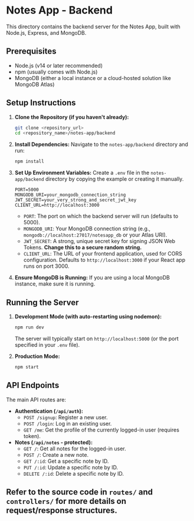 # Notes App - Backend

This directory contains the backend server for the Notes App, built with Node.js, Express, and MongoDB.

## Prerequisites

- Node.js (v14 or later recommended)
- npm (usually comes with Node.js)
- MongoDB (either a local instance or a cloud-hosted solution like MongoDB Atlas)

## Setup Instructions

1.  **Clone the Repository (if you haven't already):**
    ```bash
    git clone <repository_url>
    cd <repository_name>/notes-app/backend
    ```

2.  **Install Dependencies:**
    Navigate to the `notes-app/backend` directory and run:
    ```bash
    npm install
    ```

3.  **Set Up Environment Variables:**
    Create a `.env` file in the `notes-app/backend` directory by copying the example or creating it manually.
    ```
    PORT=5000
    MONGODB_URI=your_mongodb_connection_string
    JWT_SECRET=your_very_strong_and_secret_jwt_key
    CLIENT_URL=http://localhost:3000
    ```
    -   `PORT`: The port on which the backend server will run (defaults to 5000).
    -   `MONGODB_URI`: Your MongoDB connection string (e.g., `mongodb://localhost:27017/notesapp_db` or your Atlas URI).
    -   `JWT_SECRET`: A strong, unique secret key for signing JSON Web Tokens. **Change this to a secure random string.**
    -   `CLIENT_URL`: The URL of your frontend application, used for CORS configuration. Defaults to `http://localhost:3000` if your React app runs on port 3000.

4.  **Ensure MongoDB is Running:**
    If you are using a local MongoDB instance, make sure it is running.

## Running the Server

1.  **Development Mode (with auto-restarting using nodemon):**
    ```bash
    npm run dev
    ```
    The server will typically start on `http://localhost:5000` (or the port specified in your `.env` file).

2.  **Production Mode:**
    ```bash
    npm start
    ```

## API Endpoints

The main API routes are:

-   **Authentication (`/api/auth`):**
    -   `POST /signup`: Register a new user.
    -   `POST /login`: Log in an existing user.
    -   `GET /me`: Get the profile of the currently logged-in user (requires token).
-   **Notes (`/api/notes` - protected):**
    -   `GET /`: Get all notes for the logged-in user.
    -   `POST /`: Create a new note.
    -   `GET /:id`: Get a specific note by ID.
    -   `PUT /:id`: Update a specific note by ID.
    -   `DELETE /:id`: Delete a specific note by ID.

Refer to the source code in `routes/` and `controllers/` for more details on request/response structures.
---
